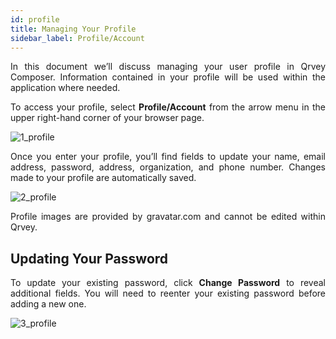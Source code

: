 ```yaml
---
id: profile
title: Managing Your Profile  
sidebar_label: Profile/Account
---
```


<div style="text-align: justify">

In this document we’ll discuss managing your user profile in Qrvey Composer. Information contained in your profile will be used within the application where needed.

To access your profile, select **Profile/Account** from the arrow menu in the upper right-hand corner of your browser page. 

![1_profile](https://s3.amazonaws.com/cdn.qrvey.com/documentation_assets/ui-docs/basics/3.2_profile/1_profile.png#thumbnail-60)

Once you enter your profile, you’ll find fields to update your name, email address, password, address, organization, and phone number. Changes made to your profile are automatically saved. 

![2_profile](https://s3.amazonaws.com/cdn.qrvey.com/documentation_assets/ui-docs/basics/3.2_profile/2_profile.png#thumbnail)

Profile images are provided by gravatar.com and cannot be edited within Qrvey. 

## Updating Your Password
To update your existing password, click **Change Password** to reveal additional fields. You will need to reenter your existing password before adding a new one. 

![3_profile](https://s3.amazonaws.com/cdn.qrvey.com/documentation_assets/ui-docs/basics/3.2_profile/3_profile.png#thumbnail-60)